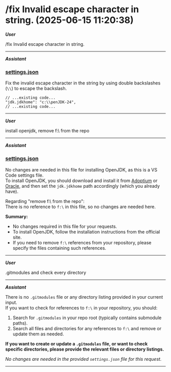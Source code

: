 <!-- Generated by SpecStory -->

# /fix Invalid escape character in string. (2025-06-15 11:20:38)

_**User**_

/fix Invalid escape character in string.

---

_**Assistant**_

### [settings.json](vscode-userdata:/c%3A/Users/cross/AppData/Roaming/Code/User/settings.json)

Fix the invalid escape character in the string by using double backslashes (`\\`) to escape the backslash.

````jsonc
// ...existing code...
"jdk.jdkhome": "c:\\penJDK-24",
// ...existing code...
````

---

_**User**_

install openjdk, remove f:\ from the repo

---

_**Assistant**_

### [settings.json](vscode-userdata:/c%3A/Users/cross/AppData/Roaming/Code/User/settings.json)

No changes are needed in this file for installing OpenJDK, as this is a VS Code settings file.  
To install OpenJDK, you should download and install it from [Adoptium](https://adoptium.net/) or [Oracle](https://www.oracle.com/java/technologies/downloads/), and then set the `jdk.jdkhome` path accordingly (which you already have).

Regarding "remove f:\ from the repo":  
There is no reference to `f:\` in this file, so no changes are needed here.

**Summary:**  
- No changes required in this file for your requests.
- To install OpenJDK, follow the installation instructions from the official site.
- If you need to remove `f:\` references from your repository, please specify the files containing such references.

---

_**User**_

.gitmodules and check every directory

---

_**Assistant**_

There is no `.gitmodules` file or any directory listing provided in your current input.  
If you want to check for references to `f:\` in your repository, you should:

1. Search for `.gitmodules` in your repo root (typically contains submodule paths).
2. Search all files and directories for any references to `f:\` and remove or update them as needed.

**If you want to create or update a `.gitmodules` file, or want to check specific directories, please provide the relevant files or directory listings.**

_No changes are needed in the provided `settings.json` file for this request._

---

